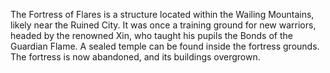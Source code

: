 The Fortress of Flares is a structure located within the Wailing Mountains, likely near the Ruined City. It was once a training ground for new warriors, headed by the renowned Xin, who taught his pupils the Bonds of the Guardian Flame. A sealed temple can be found inside the fortress grounds. The fortress is now abandoned, and its buildings overgrown.